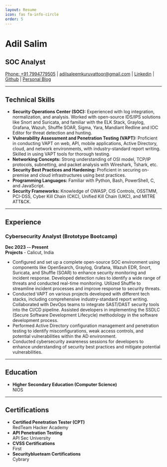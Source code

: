 ```yaml
---
layout: Resume
icon: fas fa-info-circle
order: 5
---
```


# Adil Salim
## SOC Analyst

[Phone: +91 7994779505](tel:+917994779505) | [adilsaleemkuruvattoor@gmail.com](mailto:adilsaleemkuruvattoor@gmail.com) | [Linkedin](https://www.linkedin.com/in/adil-emmi/) | [Github](https://github.com/adilsalim1) | [Personal Blog](https://adilsalim1.github.io/)

---

## Technical Skills

- **Security Operations Center (SOC):** Experienced with log integration, normalization, and analysis. Worked with open-source IDS/IPS solutions like Snort and Suricata, and familiar with the ELK Stack, Graylog, Grafana, Wazuh, Shuffle SOAR, Sigma, Yara, Mandiant Redline and IOC Editor for threat detection and hunting.
- **Vulnerability Assessment and Penetration Testing (VAPT):** Proficient in conducting VAPT on web, API, mobile applications, Active Directory, cloud, and network environments, with industry-standard report writing. Skilled in using VAPT tools for thorough testing.
- **Networking Concepts:** Strong understanding of OSI model, TCP/IP protocols, subnetting, and packet analysis with Wireshark, Tshark, etc.
- **Security Best Practices and Hardening:** Proficient in securing on-premise and cloud infrastructures using best practices.
- **Programming Languages:** Familiar with Python, Bash, PowerShell, C, and JavaScript.
- **Security Frameworks:** Knowledge of OWASP, CIS Controls, OSSTMM, PCI-DSS, Cyber Kill Chain (CKC), Unified Kill Chain (UKC), and MITRE ATT&CK.

---

## Experience

### Cybersecurity Analyst (Brototype Bootcamp)  
**Dec 2023 -- Present**  
**Projects** - Calicut, India

- Configured and set up a complete open-source SOC environment using components like OpenSearch, Graylog, Grafana, Wazuh EDR, Snort, Suricata, and Shuffle (SOAR) to enhance security monitoring and incident response. Developed detection rules to identify a wide range of threats and conducted real-time monitoring. Utilized Shuffle to streamline incident processes and improve response to security threats.
- Conducted VAPT on various projects developed with different tech stacks, including comprehensive industry-standard report writing. Collaborated with DevOps teams to integrate SAST/DAST security tools into the CI/CD pipeline. Assisted developers in implementing the SSDLC (Secure Software Development Lifecycle) methodology in the software development process.
- Performed Active Directory configuration management and penetration testing to identify misconfigurations, weak access controls, and potential vulnerabilities within the AD environment.
- Conducted cybersecurity awareness sessions for developers to enhance understanding of security best practices and mitigate potential vulnerabilities.

---

## Education

- **Higher Secondary Education (Computer Science)**  
  NIOS

---

## Certifications

- **Certified Penetration Tester (CPT)**  
  RedTeam Hacker Academy
- **API Penetration Testing**  
  API Sec University
- **CVSS Certifications**  
  First
- **Securityblueteam Certifications**  
  Cybrary

